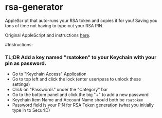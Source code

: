 # rsa-generator
AppleScript that auto-runs your RSA token and copies it for you! Saving you tons of time not having to type out your RSA PIN.

Original AppleScript and instructions [here](http://marcovaltas.com/2012/10/09/scripting-token-retrieval-on-osx.html). 

#Instructions:

### TL;DR Add a key named "rsatoken" to your Keychain with your pin as password.

* Go to "Keychain Access" Application
* Go to top left and click the lock (enter user/pass to unlock these settings)
* Click on "Passwords" under the "Category" bar
* Go to the bottom panel and click the big "+" to add a new password
* Keychain Item Name and Account Name should both be `rsatoken`
* Password field is your PIN for RSA Token generation (what you initially type in to SecurID)

